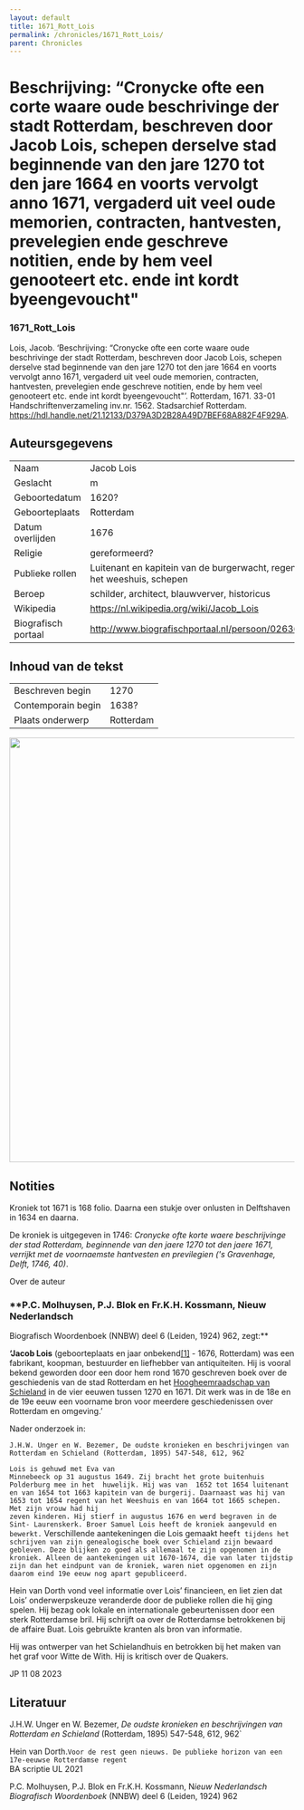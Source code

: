 ```yaml
---
layout: default
title: 1671_Rott_Lois
permalink: /chronicles/1671_Rott_Lois/
parent: Chronicles
--- 
```



# Beschrijving: “Cronycke ofte een corte waare oude beschrivinge der stadt Rotterdam, beschreven door Jacob Lois, schepen derselve stad beginnende van den jare 1270 tot den jare 1664 en voorts vervolgt anno 1671, vergaderd uit veel oude memorien, contracten, hantvesten, prevelegien ende geschreve notitien, ende by hem veel genooteert etc. ende int kordt byeengevoucht" 

### 1671_Rott_Lois 

Lois, Jacob. ‘Beschrijving: “Cronycke ofte een corte waare oude beschrivinge der stadt Rotterdam, beschreven door Jacob Lois, schepen derselve stad beginnende van den jare 1270 tot den jare 1664 en voorts vervolgt anno 1671, vergaderd uit veel oude memorien, contracten, hantvesten, prevelegien ende geschreve notitien, ende by hem veel genooteert etc. ende int kordt byeengevoucht"’. Rotterdam, 1671. 33-01 Handschriftenverzameling inv.nr. 1562. Stadsarchief Rotterdam. https://hdl.handle.net/21.12133/D379A3D2B28A49D7BEF68A882F4F929A. 

## Auteursgegevens 

| | | 
| --------------- | --------------- | 
| Naam | Jacob Lois | 
| Geslacht | m | 
| Geboortedatum | 1620? | 
| Geboorteplaats | Rotterdam | 
| Datum overlijden | 1676 | 
| Religie | gereformeerd? | 
| Publieke rollen | Luitenant en kapitein van de burgerwacht, regent van het weeshuis, schepen | 
| Beroep | schilder, architect, blauwverver, historicus | 
| Wikipedia | https://nl.wikipedia.org/wiki/Jacob_Lois | 
| Biografisch portaal | http://www.biografischportaal.nl/persoon/02636305 | 

## Inhoud van de tekst 

| | | 
| --------------- | --------------- | 
| Beschreven begin | 1270 | 
| Contemporain begin | 1638? | 
| Plaats onderwerp | Rotterdam | 

[<img src="..\..\barplots_chronicles\1671_Rott_Lois.jpg" width="750"/>](..\..\barplots_chronicles\1671_Rott_Lois.jpg) 

## Notities 

Kroniek tot 1671 is 168 folio. Daarna een stukje over onlusten in Delftshaven
in 1634 en daarna.

De kroniek is uitgegeven in 1746: _Cronycke ofte korte waere beschrijvinge der
stad Rotterdam, beginnende van den jaere 1270 tot den jaere 1671, verrijkt met
de voornaemste hantvesten en previlegien ('s Gravenhage, Delft, 1746, 40)_.

Over de auteur

### **P.C. Molhuysen, P.J. Blok en Fr.K.H. Kossmann, Nieuw Nederlandsch
Biografisch Woordenboek (NNBW) deel 6 (Leiden, 1924) 962, zegt:**

**‘Jacob Lois** (geboorteplaats en jaar
onbekend[[1]](https://nl.wikipedia.org/wiki/Jacob_Lois#cite_note-1) \- 1676,
Rotterdam) was een fabrikant, koopman, bestuurder en liefhebber van
antiquiteiten. Hij is vooral bekend geworden door een door hem rond 1670
geschreven boek over de geschiedenis van de stad Rotterdam en het
[Hoogheemraadschap van
Schieland](https://nl.wikipedia.org/wiki/Hoogheemraadschap_van_Schieland
"Hoogheemraadschap van Schieland") in de vier eeuwen tussen 1270 en 1671. Dit
werk was in de 18e en de 19e eeuw een voorname bron voor meerdere
geschiedenissen over Rotterdam en omgeving.’

Nader onderzoek in:

`J.H.W. Unger en W. Bezemer, De oudste kronieken en beschrijvingen van
Rotterdam en Schieland (Rotterdam, 1895) 547-548, 612, 962`

`Lois is gehuwd met Eva van `  
`Minnebeeck op 31 augustus 1649. Zij bracht het grote buitenhuis Polderburg
mee in het  huwelijk. Hij was van  1652 tot 1654 luitenant en van 1654 tot
1663 kapitein van de burgerij. Daarnaast was hij van 1653 tot 1654 regent van
het Weeshuis en van 1664 tot 1665 schepen. Met zijn vrouw had hij `  
`zeven kinderen. Hij stierf in augustus 1676 en werd begraven in de Sint-
Laurenskerk. Broer Samuel Lois heeft de kroniek aangevuld en bewerkt.`
Verschillende aantekeningen die Lois gemaakt heef`t tijdens het schrijven van
zijn genealogische boek over Schieland zijn bewaard gebleven. Deze blijken zo
goed als allemaal te zijn opgenomen in de kroniek. Alleen de aantekeningen uit
1670-1674, die van later tijdstip zijn dan het eindpunt van de kroniek, waren
niet opgenomen en zijn daarom eind 19e eeuw nog apart gepubliceerd.`

Hein van Dorth vond veel informatie over Lois’ financieen, en liet zien
dat Lois’ onderwerpskeuze veranderde door de publieke rollen die hij ging
spelen. Hij bezag ook lokale en internationale gebeurtenissen door een sterk
Rotterdamse bril. Hij schrijft oa over de Rotterdamse betrokkenen bij de
affaire Buat. Lois gebruikte kranten als bron van informatie.

Hij was ontwerper van het Schielandhuis en betrokken bij het maken van het
graf voor Witte de With. Hij is kritisch over de Quakers.

JP 11 08 2023


## Literatuur 

J.H.W. Unger en W. Bezemer, *De oudste kronieken en beschrijvingen van
Rotterdam en Schieland* (Rotterdam, 1895) 547-548, 612, 962`


Hein van Dorth.`Voor de rest geen nieuws. De publieke horizon van een
17e-eeuwse Rotterdamse regent`  
BA scriptie UL 2021

P.C. Molhuysen, P.J. Blok en Fr.K.H. Kossmann, N*ieuw Nederlandsch
Biografisch Woordenboek* (NNBW) deel 6 (Leiden, 1924) 962
